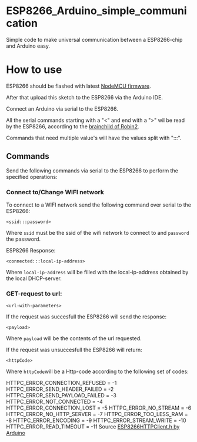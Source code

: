 # ESP8266_Arduino_simple_communication
Simple code to make universal communication between a ESP8266-chip and Arduino easy.

# How to use

ESP8266 should be flashed with latest [NodeMCU firmware](https://github.com/nodemcu/nodemcu-firmware).

After that upload this sketch to the ESP8266 via the Arduino IDE.

Connect an Arduino via serial to the ESP8266.

All the serial commands starting with a "<" and end with a ">" wil be read by the ESP8266, according to the [brainchild of Robin2](https://forum.arduino.cc/index.php?topic=288234.0).

Commands that need multiple value's will have the values split with ":::".

## Commands

Send the following commands via serial to the ESP8266 to perform the specified operations:

### Connect to/Change WIFI network

To connect to a WIFI network send the following command over serial to the ESP8266:

`<ssid:::password>`

Where `ssid` must be the ssid of the wifi network to connect to and `password` the password.

ESP8266 Response:

`<connected:::local-ip-address>`

Where `local-ip-address` will be filled with the local-ip-address obtained by the local DHCP-server.

### GET-request to url:

`<url-with-parameters>`

If the request was succesfull the ESP8266 will send the response:

`<payload>`

Where `payload` will be the contents of the url requested.

If the request was unsuccesfull the ESP8266 will return:

`<httpCode>`

Where `httpCode`will be a Http-code according to the following set of codes:

HTTPC_ERROR_CONNECTION_REFUSED  = -1
HTTPC_ERROR_SEND_HEADER_FAILED  = -2
HTTPC_ERROR_SEND_PAYLOAD_FAILED = -3
HTTPC_ERROR_NOT_CONNECTED       = -4
HTTPC_ERROR_CONNECTION_LOST     = -5
HTTPC_ERROR_NO_STREAM           = -6
HTTPC_ERROR_NO_HTTP_SERVER      = -7
HTTPC_ERROR_TOO_LESS_RAM        = -8
HTTPC_ERROR_ENCODING            = -9
HTTPC_ERROR_STREAM_WRITE        = -10
HTTPC_ERROR_READ_TIMEOUT        = -11
Source [ESP8266HTTPClient.h by Arduino](https://github.com/esp8266/Arduino/blob/master/libraries/ESP8266HTTPClient/src/ESP8266HTTPClient.h)
